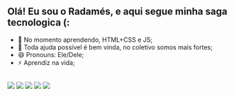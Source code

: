 ## Olá! Eu sou o Radamés, e aqui segue minha saga tecnologica (:


- 🌱 No momento aprendendo, HTML+CSS e JS;
- 🤔 Toda ajuda possível é bem vinda, no coletivo somos mais fortes;
- 😄 Pronouns: Ele/Dele;
- ⚡ Aprendiz na vida;

##
 
<div> 
  <a href="https://www.instagram.com/_radz/" target="_blank"><img src="https://img.shields.io/badge/-Instagram-%23E4405F?style=for-the-badge&logo=instagram&logoColor=white" target="_blank"></a>
 	<a href="https://www.twitch.tv/radzon3" target="_blank"><img src="https://img.shields.io/badge/Twitch-9146FF?style=for-the-badge&logo=twitch&logoColor=white" target="_blank"></a>
  <a href = "mailto:rbovo.a1@gmail.com"><img src="https://img.shields.io/badge/-Gmail-%23333?style=for-the-badge&logo=gmail&logoColor=white" target="_blank"></a>
  <a href="https://www.linkedin.com/in/radam%C3%A9s-bovo-albino-53488a164/" target="_blank"><img src="https://img.shields.io/badge/-LinkedIn-%230077B5?style=for-the-badge&logo=linkedin&logoColor=white" target="_blank"></a>
  <a href="https://steamcommunity.com/id/radzone/"><img src="https://img.shields.io/badge/Steam-000000?style=for-the-badge&logo=steam&logoColor=white" target="_blank"></a>
</div>
